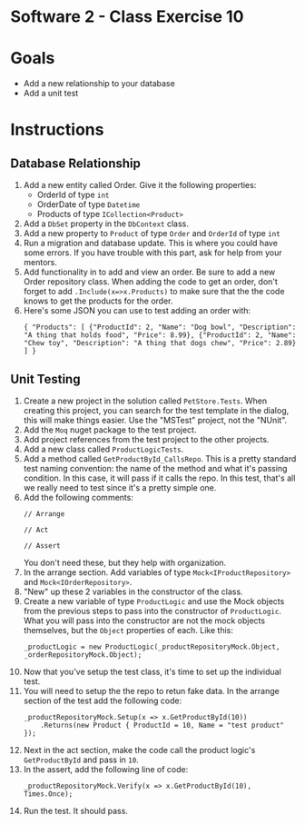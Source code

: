 # Software 2 - Class Exercise 10
# Goals
- Add a new relationship to your database
- Add a unit test

# Instructions
## Database Relationship
1. Add a new entity called Order.  Give it the following properties:
   - OrderId of type `int`
   - OrderDate of type `Datetime`
   - Products of type `ICollection<Product>`
1. Add a `DbSet` property in the `DbContext` class.
1. Add a new property to `Product` of type `Order` and `OrderId` of type `int`
1. Run a migration and database update.  This is where you could have some errors.  If you have trouble with this part, ask for help from your mentors.
1. Add functionality in to add and view an order.  Be sure to add a new Order repository class.  When adding the code to get an order, don't forget to add `.Include(x=>x.Products)` to make sure that the the code knows to get the products for the order.
1. Here's some JSON you can use to test adding an order with:
	```
	{ "Products": [ {"ProductId": 2, "Name": "Dog bowl", "Description": "A thing that holds food", "Price": 8.99}, {"ProductId": 2, "Name": "Chew toy", "Description": "A thing that dogs chew", "Price": 2.89} ] }
	```

## Unit Testing
1. Create a new project in the solution called `PetStore.Tests`.  When creating this project, you can search for the test template in the dialog, this will make things easier.  Use the "MSTest" project, not the "NUnit".
1. Add the `Moq` nuget package to the test project.
1. Add project references from the test project to the other projects.
1. Add a new class called `ProductLogicTests`.
1. Add a method called `GetProductById_CallsRepo`.  This is a pretty standard test naming convention: the name of the method and what it's passing condition.  In this case, it will pass if it calls the repo.  In this test, that's all we really need to test since it's a pretty simple one.
1. Add the following comments: 
	```
	// Arrange 

	// Act 

	// Assert
	```  
	You don't need these, but they help with organization.
1. In the arrange section. Add variables of type `Mock<IProductRepository>` and `Mock<IOrderRepository>`.
1. "New" up these 2 variables in the constructor of the class.
1. Create a new variable of type `ProductLogic` and use the Mock objects from the previous steps to pass into the constructor of `ProductLogic`.  What you will pass into the constructor are not the mock objects themselves, but the `Object` properties of each. Like this:
	```
	_productLogic = new ProductLogic(_productRepositoryMock.Object, _orderRepositoryMock.Object);
	```
1. Now that you've setup the test class, it's time to set up the individual test.
1. You will need to setup the the repo to retun fake data.  In the arrange section of the test add the following code:
	```
	_productRepositoryMock.Setup(x => x.GetProductById(10))
		.Returns(new Product { ProductId = 10, Name = "test product" });
	```
1. Next in the act section, make the code call the product logic's `GetProductById` and pass in `10`. 
1. In the assert, add the following line of code:
	```
	_productRepositoryMock.Verify(x => x.GetProductById(10), Times.Once);
	```
1. Run the test.  It should pass.
